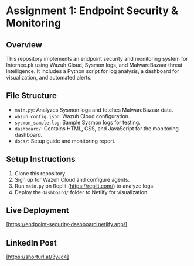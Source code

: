 # Assignment 1: Endpoint Security & Monitoring

## Overview
This repository implements an endpoint security and monitoring system for Internee.pk using Wazuh Cloud, Sysmon logs, and MalwareBazaar threat intelligence. It includes a Python script for log analysis, a dashboard for visualization, and automated alerts.

## File Structure
- `main.py`: Analyzes Sysmon logs and fetches MalwareBazaar data.
- `wazuh_config.json`: Wazuh Cloud configuration.
- `sysmon_sample.log`: Sample Sysmon logs for testing.
- `dashboard/`: Contains HTML, CSS, and JavaScript for the monitoring dashboard.
- `docs/`: Setup guide and monitoring report.

## Setup Instructions
1. Clone this repository.
2. Sign up for Wazuh Cloud and configure agents.
3. Run `main.py` on Replit (https://replit.com/) to analyze logs.
4. Deploy the `dashboard/` folder to Netlify for visualization.

## Live Deployment
[https://endpoint-security-dashboard.netlify.app/]

## LinkedIn Post
[https://shorturl.at/3yJc4]